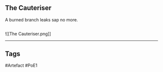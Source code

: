 ## The Cauteriser
A burned branch leaks sap no more.
##
![[The Cauteriser.png]]

---
## Tags
#Artefact
#PoE1